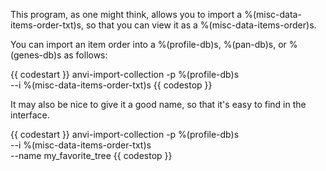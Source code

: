 This program, as one might think, allows you to import a %(misc-data-items-order-txt)s, so that you can view it as a %(misc-data-items-order)s. 

You can import an item order into a %(profile-db)s, %(pan-db)s, or %(genes-db)s as follows: 

{{ codestart }}
anvi-import-collection -p %(profile-db)s \
                        --i %(misc-data-items-order-txt)s
{{ codestop }}

It may also be nice to give it a good name, so that it's easy to find in the interface. 

{{ codestart }}
anvi-import-collection -p %(profile-db)s \
                        --i %(misc-data-items-order-txt)s \
                        --name my_favorite_tree
{{ codestop }}
